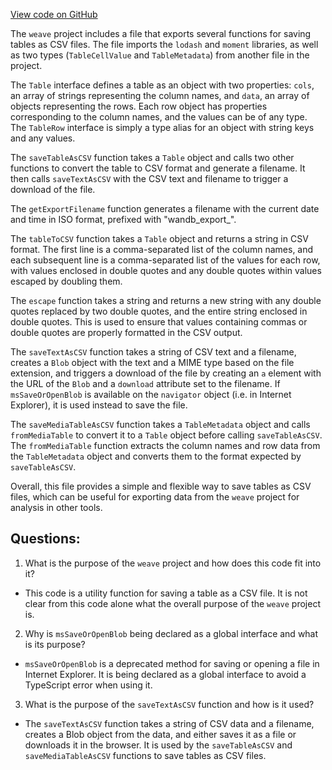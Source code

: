 [View code on GitHub](https://github.com/wandb/weave/weave-js/src/common/util/csv.ts)

The `weave` project includes a file that exports several functions for saving tables as CSV files. The file imports the `lodash` and `moment` libraries, as well as two types (`TableCellValue` and `TableMetadata`) from another file in the project. 

The `Table` interface defines a table as an object with two properties: `cols`, an array of strings representing the column names, and `data`, an array of objects representing the rows. Each row object has properties corresponding to the column names, and the values can be of any type. The `TableRow` interface is simply a type alias for an object with string keys and any values.

The `saveTableAsCSV` function takes a `Table` object and calls two other functions to convert the table to CSV format and generate a filename. It then calls `saveTextAsCSV` with the CSV text and filename to trigger a download of the file. 

The `getExportFilename` function generates a filename with the current date and time in ISO format, prefixed with "wandb_export_". 

The `tableToCSV` function takes a `Table` object and returns a string in CSV format. The first line is a comma-separated list of the column names, and each subsequent line is a comma-separated list of the values for each row, with values enclosed in double quotes and any double quotes within values escaped by doubling them. 

The `escape` function takes a string and returns a new string with any double quotes replaced by two double quotes, and the entire string enclosed in double quotes. This is used to ensure that values containing commas or double quotes are properly formatted in the CSV output. 

The `saveTextAsCSV` function takes a string of CSV text and a filename, creates a `Blob` object with the text and a MIME type based on the file extension, and triggers a download of the file by creating an `a` element with the URL of the `Blob` and a `download` attribute set to the filename. If `msSaveOrOpenBlob` is available on the `navigator` object (i.e. in Internet Explorer), it is used instead to save the file. 

The `saveMediaTableAsCSV` function takes a `TableMetadata` object and calls `fromMediaTable` to convert it to a `Table` object before calling `saveTableAsCSV`. The `fromMediaTable` function extracts the column names and row data from the `TableMetadata` object and converts them to the format expected by `saveTableAsCSV`. 

Overall, this file provides a simple and flexible way to save tables as CSV files, which can be useful for exporting data from the `weave` project for analysis in other tools.
## Questions: 
 1. What is the purpose of the `weave` project and how does this code fit into it?
- This code is a utility function for saving a table as a CSV file. It is not clear from this code alone what the overall purpose of the `weave` project is.

2. Why is `msSaveOrOpenBlob` being declared as a global interface and what is its purpose?
- `msSaveOrOpenBlob` is a deprecated method for saving or opening a file in Internet Explorer. It is being declared as a global interface to avoid a TypeScript error when using it. 

3. What is the purpose of the `saveTextAsCSV` function and how is it used?
- The `saveTextAsCSV` function takes a string of CSV data and a filename, creates a Blob object from the data, and either saves it as a file or downloads it in the browser. It is used by the `saveTableAsCSV` and `saveMediaTableAsCSV` functions to save tables as CSV files.